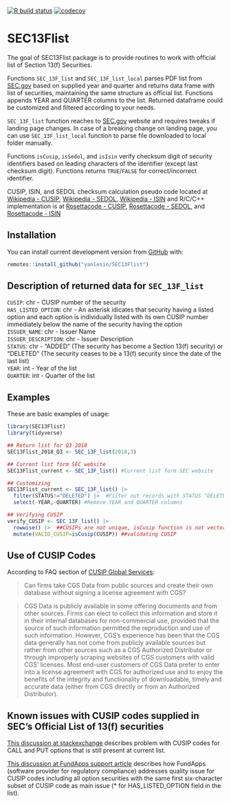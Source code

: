 
<!-- README.md is generated from README.Rmd. Please edit that file -->
<!-- badges: start -->

[![R build
status](https://github.com/yanlesin/SEC13Flist/workflows/R-CMD-check/badge.svg)](https://github.com/yanlesin/SEC13Flist/actions)
[![codecov](https://codecov.io/github/yanlesin/SEC13Flist/branch/master/graphs/badge.svg)](https://codecov.io/gh/yanlesin/SEC13Flist/branch/master)
<!-- badges: end -->

# SEC13Flist

The goal of SEC13Flist package is to provide routines to work with
official list of Section 13(f) Securities.

Functions `SEC_13F_list` and `SEC_13F_list_local` parses PDF list from
[SEC.gov](https://www.sec.gov/divisions/investment/13flists.htm) based
on supplied year and quarter and returns data frame with list of
securities, maintaining the same structure as official list. Functions
appends YEAR and QUARTER columns to the list. Returned dataframe could
be customized and filtered according to your needs.

`SEC_13F_list` function reaches to
[SEC.gov](https://www.sec.gov/divisions/investment/13flists.htm) website
and requires tweaks if landing page changes. In case of a breaking
change on landing page, you can use `SEC_13F_list_local` function to
parse file downloaded to local folder manually.

Functions `isCusip`, `isSedol`, and `isIsin` verify checksum digit of
security identifiers based on leading characters of the identifier
(except last checksum digit). Functions returns `TRUE`/`FALSE` for
correct/incorrect identifier.

CUSIP, ISIN, and SEDOL checksum calculation pseudo code located at
[Wikipedia - CUSIP](https://en.wikipedia.org/wiki/CUSIP), [Wikipedia -
SEDOL](https://en.wikipedia.org/wiki/SEDOL), [Wikipedia -
ISIN](https://en.wikipedia.org/wiki/International_Securities_Identification_Number)
and R/C/C++ implementation is at [Rosettacode -
CUSIP](https://rosettacode.org/wiki/CUSIP#C.2B.2B), [Rosettacode -
SEDOL](https://rosettacode.org/wiki/SEDOLs#R), and [Rosettacode -
ISIN](https://rosettacode.org/wiki/Validate_International_Securities_Identification_Number#C)

## Installation

You can install current development version from
[GitHub](https://github.com/yanlesin/SEC13Flist) with:

``` r
remotes::install_github("yanlesin/SEC13Flist")
```

## Description of returned data for `SEC_13F_list`

`CUSIP`: chr - CUSIP number of the security  
`HAS_LISTED_OPTION`: chr - An asterisk idicates that security having a
listed option and each option is individually listed with its own CUSIP
number immediately below the name of the security having the option  
`ISSUER_NAME`: chr - Issuer Name  
`ISSUER_DESCRIPTION`: chr - Issuer Description  
`STATUS`: chr - “ADDED” (The security has become a Section 13(f)
security) or “DELETED” (The security ceases to be a 13(f) security since
the date of the last list)  
`YEAR`: int - Year of the list  
`QUARTER`: int - Quarter of the list

## Examples

These are basic examples of usage:

``` r
library(SEC13Flist)
library(tidyverse)

## Return list for Q3 2018
SEC13Flist_2018_Q3 <- SEC_13F_list(2018,3)

## Current list form SEC website
SEC13Flist_current <- SEC_13F_list() #Current list form SEC website

## Customizing
SEC13Flist_current <- SEC_13F_list() |> 
  filter(STATUS!="DELETED") |>  #Filter out records with STATUS "DELETED"
  select(-YEAR,-QUARTER) #Remove YEAR and QUARTER columns

## Verifying CUSIP
verify_CUSIP <- SEC_13F_list() |> 
  rowwise() |>  ##CUSIPs are not unique, isCusip function is not vectorized and requires single nine character CUSIP as input
  mutate(VALID_CUSIP=isCusip(CUSIP)) ##validating CUSIP
```

## Use of CUSIP Codes

According to FAQ section of [CUSIP Global
Services](https://www.cusip.com/cusip/cgs-license-fees.htm):

> Can firms take CGS Data from public sources and create their own
> database without signing a license agreement with CGS?

> CGS Data is publicly available in some offering documents and from
> other sources. Firms can elect to collect this information and store
> it in their internal databases for non-commercial use, provided that
> the source of such information permitted the reproduction and use of
> such information. However, CGS’s experience has been that the CGS data
> generally has not come from publicly available sources but rather from
> other sources such as a CGS Authorized Distributor or through
> improperly scraping websites of CGS customers with valid CGS’
> licenses. Most end-user customers of CGS Data prefer to enter into a
> license agreement with CGS for authorized use and to enjoy the
> benefits of the integrity and functionality of downloadable, timely
> and accurate data (either from CGS directly or from an Authorized
> Distributor).

## Known issues with CUSIP codes supplied in SEC’s Official List of 13(f) securities

[This discussion at
stackexchange](https://quant.stackexchange.com/questions/16392/sec-13f-security-list-has-incorrect-cusip-numbers)
describes problem with CUSIP codes for CALL and PUT options that is
still present at current list.

[This discussion at FundApps support
article](https://fundapps.zendesk.com/hc/en-us/articles/204837769-13F-list-Option-CUSIP-matching)
describes how FundApps (software provider for regulatory compliance)
addresses quality issue for CUSIP codes including all option securities
with the same first six-character subset of CUSIP code as main issue (\*
for HAS_LISTED_OPTION field in the list).
